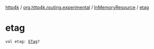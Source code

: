 [http4k](../../index.md) / [org.http4k.routing.experimental](../index.md) / [InMemoryResource](index.md) / [etag](./etag.md)

# etag

`val etag: `[`ETag`](../../org.http4k.core.etag/-e-tag/index.md)`?`